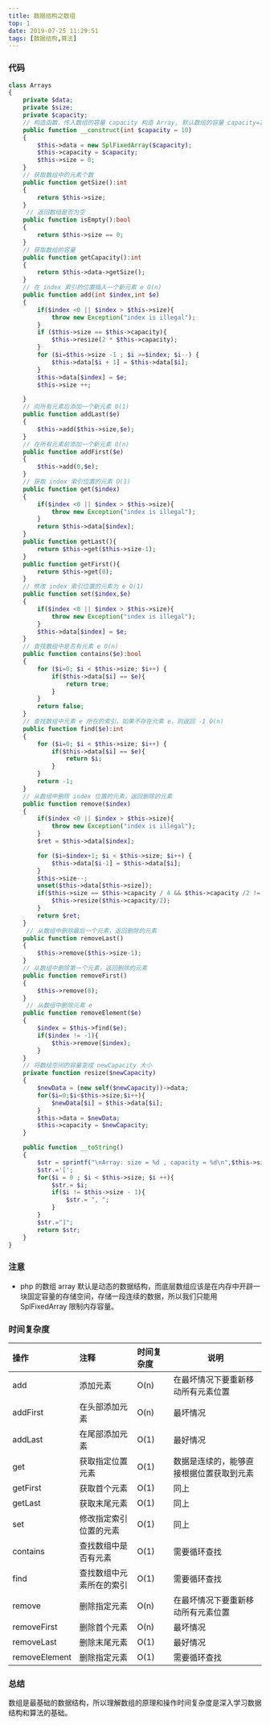 ```yaml
---
title: 数据结构之数组
top: 1
date: 2019-07-25 11:29:51
tags: [数据结构,算法]
---
```


### 代码

```php
class Arrays
{
    private $data;
    private $size;
    private $capacity;
    // 构造函数，传入数组的容量 capacity 构造 Array, 默认数组的容量 capacity=10
    public function __construct(int $capacity = 10)
    {
        $this->data = new SplFixedArray($capacity);
        $this->capacity = $capacity;
        $this->size = 0;
    }
    // 获取数组中的元素个数
    public function getSize():int
    {
        return $this->size;
    }
     // 返回数组是否为空
    public function isEmpty():bool
    {
        return $this->size == 0;
    }
    // 获取数组的容量
    public function getCapacity():int
    {
        return $this->data->getSize();
    }
    // 在 index 索引的位置插入一个新元素 e O(n)
    public function add(int $index,int $e)
    {
        if($index <0 || $index > $this->size){
            throw new Exception("index is illegal");
        }
        if ($this->size == $this->capacity){
            $this->resize(2 * $this->capacity);
        }
        for ($i=$this->size -1 ; $i >=$index; $i--) {
            $this->data[$i + 1] = $this->data[$i];
        }
        $this->data[$index] = $e;
        $this->size ++;

    }
    // 向所有元素后添加一个新元素 O(1)
    public function addLast($e)
    {
        $this->add($this->size,$e);
    }
    // 在所有元素前添加一个新元素 O(n)
    public function addFirst($e)
    {
        $this->add(0,$e);
    }
    // 获取 index 索引位置的元素 O(1)
    public function get($index)
    {
        if($index <0 || $index > $this->size){
            throw new Exception("index is illegal");
        }
        return $this->data[$index];
    }
    public function getLast(){
        return $this->get($this->size-1);
    }
    public function getFirst(){
        return $this->get(0);
    }
    // 修改 index 索引位置的元素为 e O(1)
    public function set($index,$e)
    {
        if($index <0 || $index > $this->size){
            throw new Exception("index is illegal");
        }
        $this->data[$index] = $e;
    }
    // 查找数组中是否有元素 e O(n)
    public function contains($e):bool
    {
        for ($i=0; $i < $this->size; $i++) {
            if($this->data[$i] == $e){
                return true;
            }
        }
        return false;
    }
    // 查找数组中元素 e 所在的索引，如果不存在元素 e，则返回 -1 O(n)
    public function find($e):int
    {
        for ($i=0; $i < $this->size; $i++) {
            if($this->data[$i] == $e){
                return $i;
            }
        }
        return -1;
    }
    // 从数组中删除 index 位置的元素，返回删除的元素
    public function remove($index)
    {
        if($index <0 || $index > $this->size){
            throw new Exception("index is illegal");
        }
        $ret = $this->data[$index];

        for ($i=$index+1; $i < $this->size; $i++) {
            $this->data[$i-1] = $this->data[$i];
        }
        $this->size--;
        unset($this->data[$this->size]);
        if($this->size == $this->capacity / 4 && $this->capacity /2 != 0){
            $this->resize($this->capacity/2);
        }
        return $ret;
    }
     // 从数组中删除最后一个元素，返回删除的元素
    public function removeLast()
    {
        $this->remove($this->size-1);
    }
    // 从数组中删除第一个元素，返回删除的元素
    public function removeFirst()
    {
        $this->remove(0);
    }
     // 从数组中删除元素 e
    public function removeElement($e)
    {
        $index = $this->find($e);
        if($index != -1){
            $this->remove($index);
        }
    }
    // 将数组空间的容量变成 newCapacity 大小
    private function resize($newCapacity)
    {
        $newData = (new self($newCapacity))->data;
        for($i=0;$i<$this->size;$i++){
            $newData[$i] = $this->data[$i];
        }
        $this->data = $newData;
        $this->capacity = $newCapacity;
    }

    public function __toString()
    {
        $str = sprintf("\nArray: size = %d , capacity = %d\n",$this->size,$this->getCapacity());
        $str.='[';
        for($i = 0 ; $i < $this->size; $i ++){
            $str.= $i;
            if($i != $this->size - 1){
                $str.= ", ";
            }
        }
        $str.="]";
        return $str;
    }
}
```

### 注意

- php 的数组 array 默认是动态的数据结构，而底层数组应该是在内存中开辟一块固定容量的存储空间，存储一段连续的数据，所以我们只能用 SplFixedArray 限制内存容量。

### 时间复杂度

|操作|注释|时间复杂度|说明|
|:-----  |:-----|:-----|-----|
|add | 添加元素  |O(n)|在最坏情况下要重新移动所有元素位置|
|addFirst| 在头部添加元素 |O(n) | 最坏情况|
|addLast| 在尾部添加元素 |O(1) | 最好情况|
|get|  获取指定位置元素 |O(1) |数据是连续的，能够直接根据位置获取到元素 |
|getFirst| 获取首个元素 |O(1) | 同上|
|getLast| 获取末尾元素 |O(1) |  同上|
|set| 修改指定索引位置的元素  |O(1) | 同上|
|contains|  查找数组中是否有元素 |O(1) |需要循环查找|
|find| 查找数组中元素所在的索引 |O(1) | 需要循环查找|
|remove| 删除指定元素|O(n)| 在最坏情况下要重新移动所有元素位置|
|removeFirst| 删除首个元素 |O(n) | 最坏情况|
|removeLast| 删除末尾元素 |O(1) |  最好情况|
|removeElement| 删除指定元素 |O(1) | 需要循环查找|

### 总结

数组是最基础的数据结构，所以理解数组的原理和操作时间复杂度是深入学习数据结构和算法的基础。
